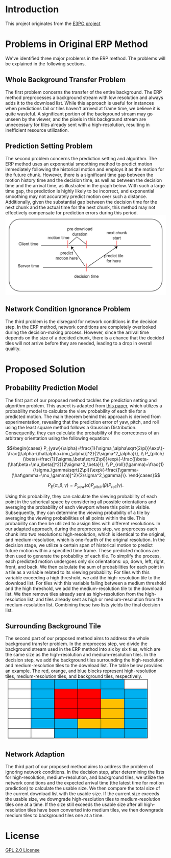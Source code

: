 # Introduction
This project originates from the [E3PO project](https://github.com/bytedance/E3PO)


# Problems in Original ERP Method
We've identified three major problems in the ERP method. The problems will be explained in the following sections.

## Whole Background Transfer Problem
The first problem 
concerns the transfer of the entire background. The ERP 
method preprocesses a background stream with low resolution and always adds it 
to the download list. While this approach is useful for instances when predictions 
fail or tiles haven't arrived at frame time, we believe it is quite wasteful. A 
significant portion of the background stream may go unseen by the viewer, and 
the pixels in this background stream are unnecessary for tiles already sent with a 
high-resolution, resulting in inefficient resource utilization.

## Prediction Setting Problem
The second problem concerns the prediction setting and algorithm. The ERP method uses an exponential smoothing method to predict motion 
immediately following the historical motion and employs it as the motion for the 
future chunk. However, there is a significant time gap between the motion history 
time and the decision time, as well as between the decision time and the arrival 
time, as illustrated in the graph below. With such a large time gap, the prediction 
is highly likely to be incorrect, and exponential smoothing may not accurately 
predict motion over such a distance. Additionally, given the substantial gap 
between the decision time for the next chunk and the actual time for the next 
chunk, this method may not effectively compensate for prediction errors during 
this period.
![erp prediction graph](/docs/erp_prediction_graph.jpg)

## Network Condition Ignorance Problem
The third problem is the disregard for network conditions in the decision step. In 
the ERP method, network conditions are completely overlooked during the 
decision-making process. However, since the arrival time depends on the size of a 
decided chunk, there is a chance that the decided tiles will not arrive before they 
are needed, leading to a drop in overall quality.


# Proposed Solution
## Probability Prediction Model
The first part of our proposed method tackles the prediction setting and algorithm problem. This aspect is adapted from [this paper](https://doi.org/10.1145/3123266.3123291), which utilizes a probability model to calculate the view probability of each tile for a predicted motion. The main theorem behind this approach is derived from experimentation, revealing that the prediction error of yaw, pitch, and roll using the least square method follows a Gaussian Distribution. Consequently, they can calculate the probability of the correctness of an arbitrary orientation using the following equation:
```math
\begin{cases}
P_{yaw}(\alpha)=\frac{1}{\sigma_\alpha\sqrt{2\pi}}\exp\{-\frac{[\alpha-(\hat\alpha+\mu_\alpha)]^2}{2\sigma^2_\alpha}\}, \\
P_{pitch}(\beta)=\frac{1}{\sigma_\beta\sqrt{2\pi}}\exp\{-\frac{[\beta-(\hat\beta+\mu_\beta)]^2}{2\sigma^2_\beta}\}, \\
P_{roll}(\gamma)=\frac{1}{\sigma_\gamma\sqrt{2\pi}}\exp\{-\frac{[\gamma-(\hat\gamma+\mu_\gamma)]^2}{2\sigma^2_\gamma}\}.
\end{cases}
```
```math
P_E(\alpha,\beta,\gamma)=P_{yaw}(\alpha)P_{pitch}(\beta)P_{roll}(\gamma).
```
Using this probability, they can calculate the viewing probability of each point in the spherical space by considering all possible orientations and averaging the probability of each viewport where this point is visible. Subsequently, they can determine the viewing probability of a tile by averaging the viewing probabilities of all points within the tile. This probability can then be utilized to assign tiles with different resolutions.
In our adapted approach, during the preprocess step, we preprocess each chunk into two resolutions: high-resolution, which is identical to the original, and medium-resolution, which is one-fourth of the original resolution.
In the decision stage, we utilize a certain span of historical motion to predict future motion within a specified time frame. These predicted motions are then used to generate the probability of each tile. To simplify the process, each predicted motion undergoes only six orientations: up, down, left, right, front, and back. We then calculate the sum of probabilities for each point in a tile as a variable related to its viewing probability.
For tiles with this variable exceeding a high threshold, we add the high-resolution tile to the download list. For tiles with this variable falling between a medium threshold and the high threshold, we add the medium-resolution tile to the download list. We then remove tiles already sent as high-resolution from the high-resolution list, and tiles already sent as high or medium-resolution from the medium-resolution list. Combining these two lists yields the final decision list.

## Surrounding Background Tile
The second part of our proposed method aims to address the whole background transfer problem. In the preprocess step, we divide the background stream used in the ERP method into six by six tiles, which are the same size as the high-resolution and medium-resolution tiles.
In the decision step, we add the background tiles surrounding the high-resolution and medium-resolution tiles to the download list. The table below provides an example. The red, orange, and blue blocks represent high-resolution tiles, medium-resolution tiles, and background tiles, respectively.
![background table](/docs/background_table.jpg)

## Network Adaption
The third part of our proposed method aims to address the problem of ignoring 
network conditions. In the decision step, after determining the lists for high-resolution, medium-resolution, and background tiles, we utilize the network 
conditions and the expected arrival time (the latest time for motion prediction) to 
calculate the usable size.
We then compare the total size of the current download list with the usable size. If 
the current size exceeds the usable size, we downgrade high-resolution tiles to 
medium-resolution tiles one at a time. If the size still exceeds the usable size after 
all high-resolution tiles have been converted into medium tiles, we then 
downgrade medium tiles to background tiles one at a time.


# License
[GPL 2.0 License](./COPYING)

